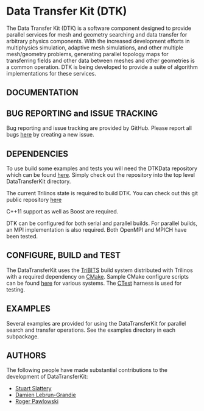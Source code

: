 Data Transfer Kit (DTK)
=======================

The Data Transfer Kit (DTK) is a software component designed to
provide parallel services for mesh and geometry searching and data
transfer for arbitrary physics components. With the increased
development efforts in multiphysics simulation, adaptive mesh
simulations, and other multiple mesh/geometry problems, generating
parallel topology maps for transferring fields and other data between
meshes and other geometries is a common operation. DTK is being
developed to provide a suite of algorithm implementations for these
services.


DOCUMENTATION
-------------



BUG REPORTING and ISSUE TRACKING
--------------------------------

Bug reporting and issue tracking are provided by GitHub. Please report
all bugs [here](https://github.com/ORNL-CEES/DataTransferKit/issues) by
creating a new issue.


DEPENDENCIES
------------

To use build some examples and tests you will need the DTKData repository
which can be found [here](https://github.com/ORNL-CEES/DTKData). Simply
check out the repository into the top level DataTransferKit directory.

The current Trilinos state is required to build DTK. You can check out
this git public repository
[here](http://trilinos.sandia.gov/publicRepo/index.html)

C++11 support as well as Boost are required.

DTK can be configured for both serial and parallel builds. For
parallel builds, an MPI implementation is also required. Both OpenMPI
and MPICH have been tested.


CONFIGURE, BUILD and TEST
-------------------------

The DataTransferKit uses the
[TriBITS](http://www.ornl.gov/~8vt/TribitsLifecycleModel_v1.0.pdf)
build system distributed with Trilinos with a required dependency on
[CMake](http://www.cmake.org/). Sample CMake configure scripts can be
found
[here](https://github.com/CNERG/DataTransferKit/master/doc/build_notes)
for various systems. The [CTest](http://www.cmake.org/Wiki/CTest:FAQ)
harness is used for testing.


EXAMPLES
--------

Several examples are provided for using the DataTransferKit for
parallel search and transfer operations. See the examples directory in
each subpackage.


AUTHORS
-------

The following people have made substantial contributions to the
development of DataTransferKit:

* [Stuart Slattery](https://github.com/sslattery)
* [Damien Lebrun-Grandie](https://github.com/dalg24)
* [Roger Pawlowski](https://github.com/rppawlo)
